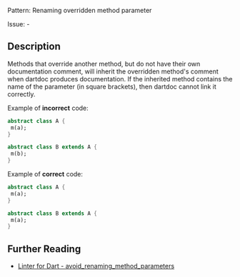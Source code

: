 Pattern: Renaming overridden method parameter

Issue: -

## Description

Methods that override another method, but do not have their own documentation
comment, will inherit the overridden method's comment when dartdoc produces
documentation. If the inherited method contains the name of the parameter (in
square brackets), then dartdoc cannot link it correctly.

Example of **incorrect** code:
```dart
abstract class A {
 m(a);
}

abstract class B extends A {
 m(b);
}
```

Example of **correct** code:
```dart
abstract class A {
 m(a);
}

abstract class B extends A {
 m(a);
}
```

## Further Reading

* [Linter for Dart - avoid_renaming_method_parameters](https://dart.dev/tools/linter-rules/avoid_renaming_method_parameters)